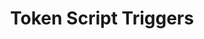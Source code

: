 ---
layout: default
title: Token Script Triggers
nav_order: 4
parent: Token Scripts
grand_parent: Scripting
---